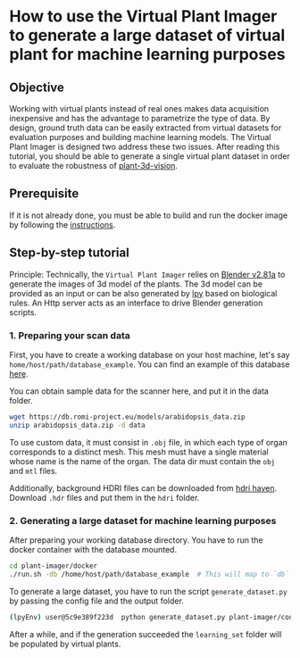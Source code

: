 How to use the Virtual Plant Imager to generate a large dataset of virtual plant for machine learning purposes
===

## Objective
Working with virtual plants instead of real ones makes data acquisition inexpensive and has the advantage to parametrize the type of data.
By design, ground truth data can be easily extracted from virtual datasets for evaluation purposes and building machine learning models.
The Virtual Plant Imager is designed two address these two issues.
After reading this tutorial, you should be able to generate a single virtual plant dataset in order to evaluate the robustness of [plant-3d-vision](https://github.com/romi/plant-3d-vision).

## Prerequisite
If it is not already done, you must be able to build and run the docker image by following the [instructions](../docker/virtualplantscanner_docker.md).

## Step-by-step tutorial
Principle: Technically, the `Virtual Plant Imager` relies on [Blender v2.81a](https://www.blender.org/) to generate the images of 3d model of the plants.
The 3d model can be provided as an input or can be also generated by [lpy](https://lpy.readthedocs.io/en/latest/) based on biological rules.
An Http server acts as an interface to drive Blender generation scripts.

### 1. Preparing your scan data
First, you have to create a working database on your host machine, let's say `home/host/path/database_example`. You can find an example of this database [here](https://github.com/romi/plant-imager/tree/master/database_example).

You can obtain sample data for the scanner here, and put it in the data folder.
```bash
wget https://db.romi-project.eu/models/arabidopsis_data.zip
unzip arabidopsis_data.zip -d data
```

To use custom data, it must consist in `.obj` file, in which each type of organ corresponds to a distinct mesh.
This mesh must have a single material whose name is the name of the organ.
The data dir must contain the `obj` and `mtl` files.

Additionally, background HDRI files can be downloaded from [hdri haven](https://hdrihaven.com/).
Download `.hdr` files and put them in the `hdri` folder.

### 2. Generating a large dataset for machine learning purposes
After preparing your working database directory. You have to run the docker container with the database mounted.
```bash
cd plant-imager/docker
./run.sh -db /home/host/path/database_example  # This will map to `db` directory located in the the docker's user home
```

To generate a large dataset, you have to run the script `generate_dataset.py` by passing the config file and the output folder.
```bash
(lpyEnv) user@5c9e389f223d  python generate_dataset.py plant-imager/config/vscan_lpy_blender.toml db/learning_set
```

After a while, and if the generation succeeded the `learning_set` folder will be populated by virtual plants.
